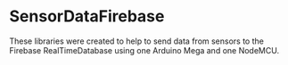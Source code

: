 # SensorDataFirebase

These libraries were created to help to send data from sensors to the Firebase RealTimeDatabase using one Arduino Mega and one NodeMCU.
